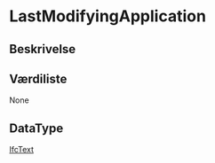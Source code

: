 # LastModifyingApplication

## Beskrivelse

## Værdiliste

None

## DataType

[IfcText](../DataTypes/IfcText.md)
